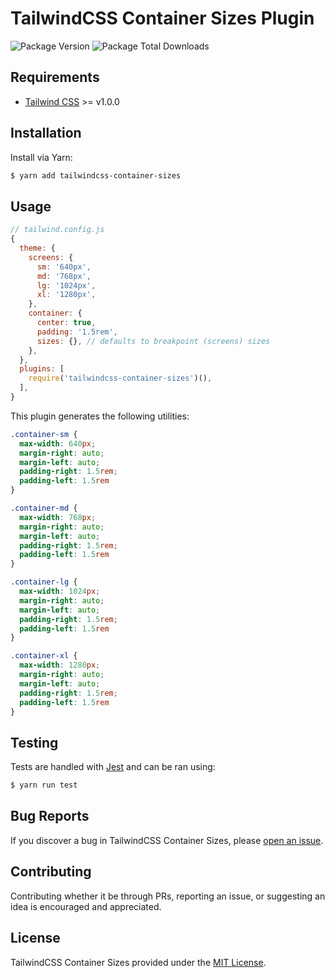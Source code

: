 # TailwindCSS Container Sizes Plugin

![Package Version](https://img.shields.io/npm/v/tailwindcss-container-sizes?style=flat-square)
![Package Total Downloads](https://img.shields.io/npm/dt/tailwindcss-container-sizes?style=flat-square)

## Requirements

- [Tailwind CSS](https://tailwindcss.com/) >= v1.0.0

## Installation

Install via Yarn:

```sh
$ yarn add tailwindcss-container-sizes
```

## Usage

```js
// tailwind.config.js
{
  theme: {
    screens: {
      sm: '640px',
      md: '768px',
      lg: '1024px',
      xl: '1280px',
    },
    container: {
      center: true,
      padding: '1.5rem',
      sizes: {}, // defaults to breakpoint (screens) sizes
    },
  },
  plugins: [
    require('tailwindcss-container-sizes')(),
  ],
}
```

This plugin generates the following utilities:

```css
.container-sm {
  max-width: 640px;
  margin-right: auto;
  margin-left: auto;
  padding-right: 1.5rem;
  padding-left: 1.5rem
}

.container-md {
  max-width: 768px;
  margin-right: auto;
  margin-left: auto;
  padding-right: 1.5rem;
  padding-left: 1.5rem
}

.container-lg {
  max-width: 1024px;
  margin-right: auto;
  margin-left: auto;
  padding-right: 1.5rem;
  padding-left: 1.5rem
}

.container-xl {
  max-width: 1280px;
  margin-right: auto;
  margin-left: auto;
  padding-right: 1.5rem;
  padding-left: 1.5rem
}
```

## Testing

Tests are handled with [Jest](https://github.com/facebook/jest) and can be ran using:

```sh
$ yarn run test
```

## Bug Reports

If you discover a bug in TailwindCSS Container Sizes, please [open an issue](https://github.com/log1x/tailwindcss-container-sizes/issues).

## Contributing

Contributing whether it be through PRs, reporting an issue, or suggesting an idea is encouraged and appreciated.

## License

TailwindCSS Container Sizes provided under the [MIT License](https://github.com/log1x/tailwindcss-container-sizes/blob/master/LICENSE.md).

